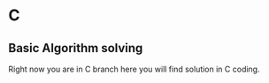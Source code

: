 # C

## Basic Algorithm solving

Right now you are in C branch here you will find solution in C coding.